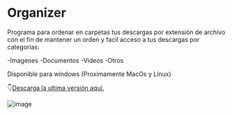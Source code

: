 # Organizer
Programa para ordenar en carpetas tus descargas por extensión de archivo con el fin de mantener un orden y facil acceso a tus descargas por categorias:

-Imagenes
-Documentos
-Videos
-Otros

Disponible para windows (Proximamente MacOs y Linux)

👇[Descarga la ultima versión aquí.](https://github.com/Mat0wa3/Organizer/releases/tag/v1.7)

![image](https://github.com/Mat0wa3/Organizer/assets/67017891/62e43b76-2386-40c1-a97b-75b4519e18ff)

